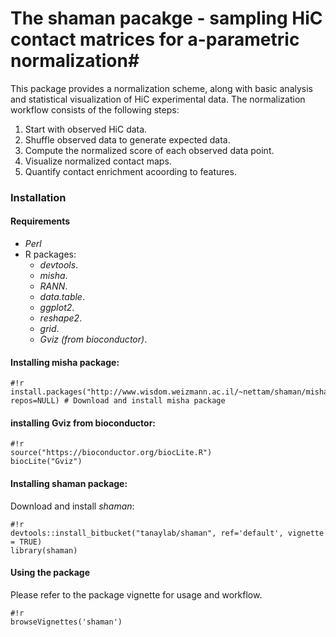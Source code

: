 # The shaman pacakge - sampling HiC contact matrices for a-parametric normalization#

This package provides a normalization scheme, along with basic analysis and statistical visualization of HiC experimental data. The normalization workflow consists of the following steps:

1. Start with observed HiC data.
1. Shuffle observed data to generate expected data.
1. Compute the normalized score of each observed data point.
1. Visualize normalized contact maps.
1. Quantify contact enrichment acoording to features.

### Installation 
#### Requirements 
- _Perl_
- R packages:
    * _devtools_.
    * _misha_.
    * _RANN_.
    * _data.table_.
    * _ggplot2_.
    * _reshape2_.
    * _grid_.
    * _Gviz (from bioconductor)_.

#### Installing misha package:
```
#!r
install.packages("http://www.wisdom.weizmann.ac.il/~nettam/shaman/misha_3.4.3.tar.gz", repos=NULL) # Download and install misha package
```

#### installing Gviz from bioconductor:
```
#!r
source("https://bioconductor.org/biocLite.R")
biocLite("Gviz")
```

#### Installing shaman package:
Download and install *shaman*: 
```
#!r
devtools::install_bitbucket("tanaylab/shaman", ref='default', vignette = TRUE)
library(shaman)
```

#### Using the package
Please refer to the package vignette for usage and workflow.
```
#!r
browseVignettes('shaman') 
```